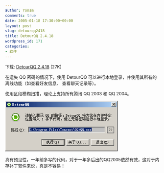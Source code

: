```yaml
---
author: Yonsm
comments: true
date: 2005-01-18 17:30:00+00:00
layout: post
slug: detourqq2418
title: DetourQQ 2.4.18
wordpress_id: 171
categories:
- 软件
---
```


下载: [DetourQQ 2.4.18](/assets/1099686085.rar) (27K)

  


在遗失 QQ 密码的情况下，使用 DetourQQ 可以进行本地登录，并使用其所有的离线功能（如查看好友信息、 查看聊天记录等）。

  


使用区段模糊扫描，理论上支持所有腾讯 QQ 2003 和 QQ 2004。

  


![](/assets/1099839200.gif)

  


真有预见性，一年前多写的代码，对于一年多后出的QQ2005依然有效，这对于内存补丁软件来说，真是不容易！

  

